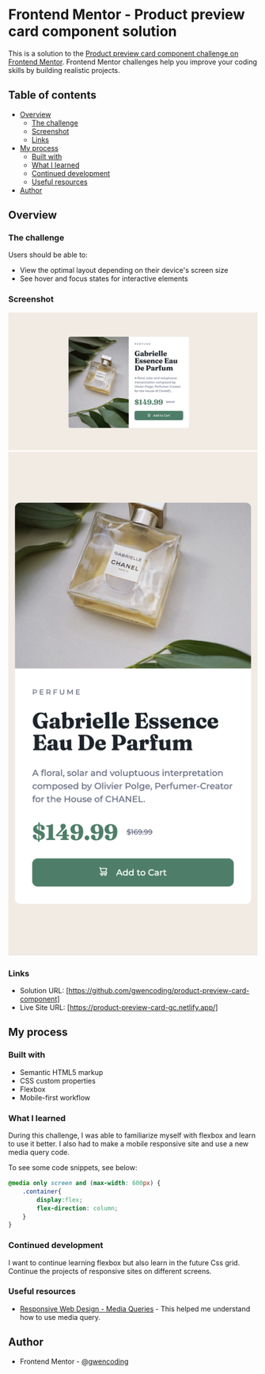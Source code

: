 # Frontend Mentor - Product preview card component solution

This is a solution to the [Product preview card component challenge on Frontend Mentor](https://www.frontendmentor.io/challenges/product-preview-card-component-GO7UmttRfa). Frontend Mentor challenges help you improve your coding skills by building realistic projects. 

## Table of contents

- [Overview](#overview)
  - [The challenge](#the-challenge)
  - [Screenshot](#screenshot)
  - [Links](#links)
- [My process](#my-process)
  - [Built with](#built-with)
  - [What I learned](#what-i-learned)
  - [Continued development](#continued-development)
  - [Useful resources](#useful-resources)
- [Author](#author)

## Overview

### The challenge

Users should be able to:

- View the optimal layout depending on their device's screen size
- See hover and focus states for interactive elements

### Screenshot

![](./images/ss-previewcard-desktop-solution.png )
![](./images/ss-previewcard-mobile-solution.png )

### Links

- Solution URL: [https://github.com/gwencoding/product-preview-card-component]
- Live Site URL: [https://product-preview-card-gc.netlify.app/]

## My process

### Built with

- Semantic HTML5 markup
- CSS custom properties
- Flexbox
- Mobile-first workflow

### What I learned

During this challenge, I was able to familiarize myself with flexbox and learn to use it better. I also had to make a mobile responsive site and use a new media query code.

To see some code snippets, see below:

```css
@media only screen and (max-width: 600px) {
    .container{
        display:flex;
        flex-direction: column;
    }
}
```

### Continued development

I want to continue learning flexbox but also learn in the future Css grid. Continue the projects of responsive sites on different screens. 

### Useful resources

- [Responsive Web Design - Media Queries](https://www.w3schools.com/css/css_rwd_mediaqueries.asp) - This helped me understand how to use media query.

## Author

- Frontend Mentor - [@gwencoding](https://www.frontendmentor.io/profile/gwencoding)



